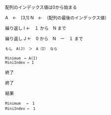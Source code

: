 配列のインデックス値は0から始まる

A　←　[3,1]
N　←　（配列の最後のインデックス値）




繰り返し  I ←　１ から　N まで

繰り返し J ←　0 から　N　ー　１ まで
	
	もし　A(J)　＞　A（I） なら
	
	Minimum　← A(I)
	MiniIndex ← I
終了
	

終了



結果

	Minimum 　←　1
	MiniIndex ←　1
